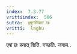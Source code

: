 ```yaml
---
index:  7.3.77
vrittiindex:  506
sutra:  इषुगमियमां छः
vritti:  laghu 
---
```


एषां छः स्यात् शिति. गच्छति. जगाम..

